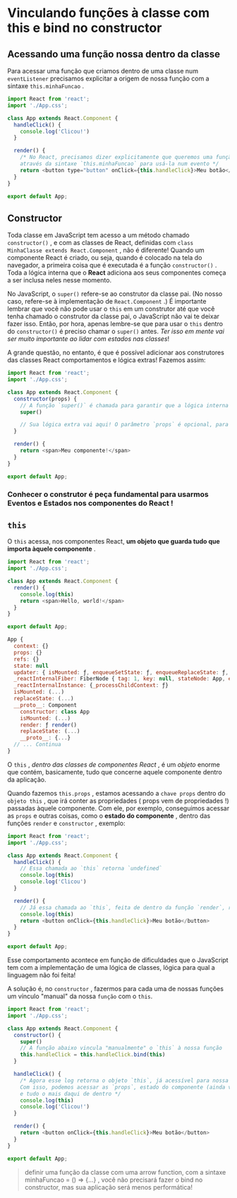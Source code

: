 # Vinculando funções à classe com this e bind no constructor

## Acessando uma função nossa dentro da classe
Para acessar uma função que criamos dentro de uma classe num `eventListener` precisamos explicitar a origem de nossa função com a sintaxe `this.minhaFuncao` .

```javascript
import React from 'react';
import './App.css';

class App extends React.Component {
  handleClick() {
    console.log('Clicou!')
  }

  render() {
    /* No React, precisamos dizer explicitamente que queremos uma função da nossa classe
    através da sintaxe `this.minhaFuncao` para usá-la num evento */
    return <button type="button" onClick={this.handleClick}>Meu botão</button>;
  }
}

export default App;
```


## Constructor
Toda classe em JavaScript tem acesso a um método chamado `constructor()` , e com as classes de React, definidas com `class MinhaClasse extends React.Component` , não é diferente! Quando um componente React é criado, ou seja, quando é colocado na tela do navegador, a primeira coisa que é executada é a função `constructor()` . Toda a lógica interna que o **React** adiciona aos seus componentes começa a ser inclusa neles nesse momento.

No JavaScript, o `super()` refere-se ao construtor da classe pai. (No nosso caso, refere-se à implementação de `React.Component` .) É importante lembrar que você não pode usar o `this` em um construtor até que você tenha chamado o construtor da classe pai, o JavaScript não vai te deixar fazer isso. Então, por hora, apenas lembre-se que para usar o `this` dentro do `constructor()` é preciso chamar o `super()` antes. *Ter isso em mente vai ser muito importante ao lidar com estados nas classes*!

A grande questão, no entanto, é que é possível adicionar aos construtores das classes React comportamentos e lógica extras! Fazemos assim:
```javascript
import React from 'react';
import './App.css';

class App extends React.Component {
  constructor(props) {
    // A função `super()` é chamada para garantir que a lógica interna do React rode **antes** da sua. Se não for assim, o código não funcionará
    super()

    // Sua lógica extra vai aqui! O parâmetro `props` é opcional, para você acessar as props diretamente no construtor
  }

  render() {
    return <span>Meu componente!</span>
  }
}

export default App;
```

### Conhecer o construtor é peça fundamental para usarmos Eventos e Estados nos componentes do React !

## `this`
O `this` acessa, nos componentes React, **um objeto que guarda tudo que importa àquele componente** .
```javascript
import React from 'react';
import './App.css';

class App extends React.Component {
  render() {
    console.log(this)
    return <span>Hello, world!</span>
  }
}

export default App;
```

```javascript
App {
  context: {}
  props: {}
  refs: {}
  state: null
  updater: { isMounted: ƒ, enqueueSetState: ƒ, enqueueReplaceState: ƒ, enqueueForceUpdate: ƒ }
  _reactInternalFiber: FiberNode { tag: 1, key: null, stateNode: App, elementType: ƒ, type: ƒ, …}
  _reactInternalInstance: {_processChildContext: ƒ}
  isMounted: (...)
  replaceState: (...)
  __proto__: Component
    constructor: class App
    isMounted: (...)
    render: ƒ render()
    replaceState: (...)
    __proto__: {...}
  // ... Continua
}
```

O `this` , *dentro das classes de componentes React* , é um *objeto* enorme que contém, basicamente, tudo que concerne aquele componente dentro da aplicação.

Quando fazemos `this.props` , estamos acessando a `chave props` dentro do `objeto this` , que irá conter as propriedades ( props vem de propriedades !) passadas àquele componente. Com ele, por exemplo, conseguimos acessar as `props` e outras coisas, como o **estado do componente** , dentro das funções `render` e `constructor` , exemplo:
```javascript
import React from 'react';
import './App.css';

class App extends React.Component {
  handleClick() {
    // Essa chamada ao `this` retorna `undefined`
    console.log(this)
    console.log('Clicou')
  }

  render() {
    // Já essa chamada ao `this`, feita de dentro da função `render`, retorna o objeto que esperamos
    console.log(this)
    return <button onClick={this.handleClick}>Meu botão</button>
  }
}

export default App;
```

Esse comportamento acontece em função de dificuldades que o JavaScript tem com a implementação de uma lógica de classes, lógica para qual a linguagem não foi feita!

A solução é, no `constructor` , fazermos para cada uma de nossas funções um vínculo "manual" da nossa `função` com o `this`.
```javascript
import React from 'react';
import './App.css';

class App extends React.Component {
  constructor() {
    super()
    // A função abaixo vincula "manualmente" o `this` à nossa função
    this.handleClick = this.handleClick.bind(this)
  }

  handleClick() {
    /* Agora esse log retorna o objeto `this`, já acessível para nossa função!
    Com isso, podemos acessar as `props`, estado do componente (ainda vamos ver como!)
    e tudo o mais daqui de dentro */
    console.log(this)
    console.log('Clicou!')
  }

  render() {
    return <button onClick={this.handleClick}>Meu botão</button>
  }
}

export default App;
```
> definir uma função da classe com uma arrow function, com a sintaxe minhaFuncao = () => {...} , você não precisará fazer o bind no constructor, mas sua aplicação será menos performática!







